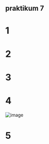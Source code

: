 ## praktikum 7
# 1 


# 2

# 3

# 4
![image](https://user-images.githubusercontent.com/83127947/230169251-39c4f594-44c9-4618-9726-bf9606913aef.png)


# 5
